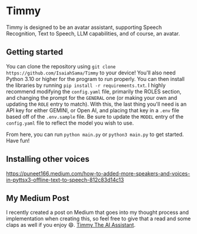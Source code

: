 ﻿# Timmy

Timmy is designed to be an avatar assistant, supporting Speech Recognition, Text to Speech, LLM capabilities, and of course, an avatar.

## Getting started

You can clone the repository using `git clone https://github.com/IsaiahSama/Timmy` to your device! You'll also need Python 3.10 or higher for the program to run properly.
You can then install the libraries by running `pip install -r requirements.txt`. I highly recommend modifying the `config.yaml` file, primarily the ROLES section, and changing the prompt for the `GENERAL` one (or making your own and updating the `ROLE` entry to match). With this, the last thing you'll need is an API key for either GEMINI, or Open AI, and placing that key in a `.env` file based off of the `.env.sample` file. Be sure to update the `MODEL` entry of the `config.yaml` file to reflect the model you wish to use.

From here, you can run `python main.py` or `python3 main.py` to get started. Have fun!

## Installing other voices
https://puneet166.medium.com/how-to-added-more-speakers-and-voices-in-pyttsx3-offline-text-to-speech-812c83d14c13

## My Medium Post
I recently created a post on Medium that goes into my thought process and implementation when creating this, so feel free to give that a read and some claps as well if you enjoy 😄. [Timmy The AI Assistant](https://github.com/IsaiahSama/Timmy).
